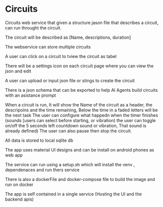 # Circuits

Circuits web service that given a structure jason file that describes a circuit, can run throught the circuit.

The circuit will be described as [Name, descriptions, duration]

The webservice can store multiple circuits

A user can click on a circuit to tview the circuit as tabel

There will be a settings icon on each circuit page where you can view the json and edit

A user can upload or input json file or stings to create the circuit

There is a json schema that can be exported to help AI Agents build circuits with an asistance prompt

When a circuit is run, It will show the Name of the circuit as a header, the descripoins and the time remaining, 
 Below the time in a faded letters will be the next task
 The user can configure what happedn when the timer finishes (sounds [users can select before starting, or vibration)
 the user can toggle on/off the 5 seconds left countdown sound or vibration, That sound is already defined)
 The user can also pause then stop the circuit. 

 All data is stored to local sqlite db


The app uses material UI designs and can be install on android phones as web app

The service can run using a setup.sh which will install the venv , dependenaces and run thers service

There is also a dockerFile and docker-compose file to build the image and run on docker

The app is self contained in a single service (Hosting the UI and the backend apis)
